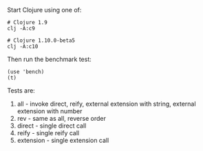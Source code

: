Start Clojure using one of:

```
# Clojure 1.9
clj -A:c9

# Clojure 1.10.0-beta5
clj -A:c10
```

Then run the benchmark test:

```
(use 'bench)
(t)
```

Tests are:

1. all - invoke direct, reify, external extension with string, external extension with number
2. rev - same as all, reverse order
3. direct - single direct call
4. reify - single reify call
5. extension - single extension call


